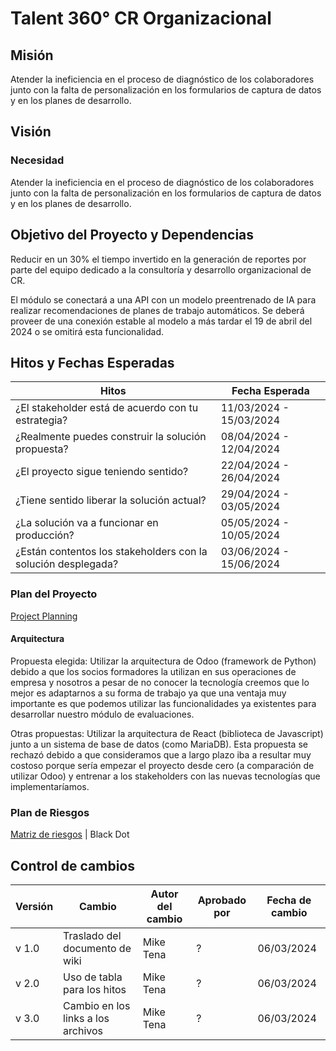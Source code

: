 # Talent 360° CR Organizacional

## Misión

Atender la ineficiencia en el proceso de diagnóstico de los colaboradores junto con la falta de personalización en los formularios de captura de datos y en los planes de desarrollo.

## Visión

### Necesidad

Atender la ineficiencia en el proceso de diagnóstico de los colaboradores junto con la falta de personalización en los formularios de captura de datos y en los planes de desarrollo.

## Objetivo del Proyecto y Dependencias

Reducir en un 30% el tiempo invertido en la generación de reportes por parte del equipo dedicado a la consultoría y desarrollo organizacional de CR.

El módulo se conectará a una API con un modelo preentrenado de IA para realizar recomendaciones de planes de trabajo automáticos. Se deberá proveer de una conexión estable al modelo a más tardar el 19 de abril del 2024 o se omitirá esta funcionalidad.

## Hitos y Fechas Esperadas

| Hitos                                                         | Fecha Esperada          |
| ------------------------------------------------------------- | ----------------------- |
| ¿El stakeholder está de acuerdo con tu estrategia?            | 11/03/2024 - 15/03/2024 |
| ¿Realmente puedes construir la solución propuesta?            | 08/04/2024 - 12/04/2024 |
| ¿El proyecto sigue teniendo sentido?                          | 22/04/2024 - 26/04/2024 |
| ¿Tiene sentido liberar la solución actual?                    | 29/04/2024 - 03/05/2024 |
| ¿La solución va a funcionar en producción?                    | 05/05/2024 - 10/05/2024 |
| ¿Están contentos los stakeholders con la solución desplegada? | 03/06/2024 - 15/06/2024 |

### Plan del Proyecto

[Project Planning](https://docs.google.com/document/d/1EkusQ-5p9i81Shs9Cs712EN2MYP7Ww5e0L0arISF2OM/edit)

#### Arquitectura

Propuesta elegida: Utilizar la arquitectura de Odoo (framework de Python) debido a que los socios formadores la utilizan en sus operaciones de empresa y nosotros a pesar de no conocer la tecnología creemos que lo mejor es adaptarnos a su forma de trabajo ya que una ventaja muy importante es que podemos utilizar las funcionalidades ya existentes para desarrollar nuestro módulo de evaluaciones.

Otras propuestas: Utilizar la arquitectura de React (biblioteca de Javascript) junto a un sistema de base de datos (como MariaDB). Esta propuesta se rechazó debido a que consideramos que a largo plazo iba a resultar muy costoso porque sería empezar el proyecto desde cero (a comparación de utilizar Odoo) y entrenar a los stakeholders con las nuevas tecnologías que implementaríamos.

### Plan de Riesgos

[Matriz de riesgos](https://docs.google.com/spreadsheets/d/1qlkNWrnsY4GdnN6vlMMmOpeQMdMY4EydTHZ9DmPvUGE/edit#gid=1756945596) | Black Dot

## Control de cambios

| Versión | Cambio                             | Autor del cambio | Aprobado por | Fecha de cambio |
| ------- | ---------------------------------- | ---------------- | ------------ | --------------- |
| v 1.0   | Traslado del documento de wiki     | Mike Tena        | ?            | 06/03/2024      |
| v 2.0   | Uso de tabla para los hitos        | Mike Tena        | ?            | 06/03/2024      |
| v 3.0   | Cambio en los links a los archivos | Mike Tena        | ?            | 06/03/2024      |
